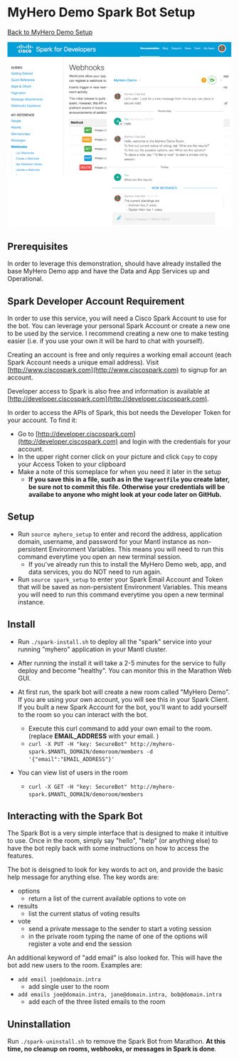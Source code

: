 # MyHero Demo Spark Bot Setup

[Back to MyHero Demo Setup](./README.md)

![MyHero SparkBot](diagrams/sparkbot-i1.png)


## Prerequisites

In order to leverage this demonstration, should have already installed the base MyHero Demo app and have the Data and App Services up and Operational.

## Spark Developer Account Requirement
In order to use this service, you will need a Cisco Spark Account to use for the bot.  You can leverage your personal Spark Account or create a new one to be used by the service.  I recommend creating a new one to make testing easier (i.e. if you use your own it will be hard to chat with yourself).

Creating an account is free and only requires a working email account (each Spark Account needs a unique email address).  Visit [http://www.ciscospark.com](http://www.ciscospark.com) to signup for an account.

Developer access to Spark is also free and information is available at [http://developer.ciscospark.com](http://developer.ciscospark.com).

In order to access the APIs of Spark, this bot needs the Developer Token for your account.  To find it:

* Go to [http://developer.ciscospark.com](http://developer.ciscospark.com) and login with the credentials for your account.
* In the upper right corner click on your picture and click `Copy` to copy your Access Token to your clipboard
* Make a note of this someplace for when you need it later in the setup
  * **If you save this in a file, such as in the `Vagrantfile` you create later, be sure not to commit this file.  Otherwise your credentials will be availabe to anyone who might look at your code later on GitHub.**


## Setup

* Run `source myhero_setup` to enter and record the address, application domain, username, and password for your Mantl instance as non-persistent Environment Variables.  This means you will need to run this command everytime you open an new terminal session.
  * If you've already run this to install the MyHero Demo web, app, and data services, you do NOT need to run again.
* Run `source spark_setup` to enter your Spark Email Account and Token that will be saved as non-persistent Environment Variables.  This means you will need to run this command everytime you open a new terminal instance.


## Install

* Run `./spark-install.sh` to deploy all the "spark" service into your running "myhero" application in your Mantl cluster.

* After running the install it will take a 2-5 minutes for the service to fully deploy and become "healthy".  You can monitor this in the Marathon Web GUI.

* At first run, the spark bot will create a new room called "MyHero Demo".  If you are using your own account, you will see this in your Spark Client.  If you built a new Spark Account for the bot, you'll want to add yourself to the room so you can interact with the bot.
  * Execute this curl command to add your own email to the room.  (replace **EMAIL_ADDRESS** with your email.  )
  * `curl -X PUT -H "key: SecureBot" http://myhero-spark.$MANTL_DOMAIN/demoroom/members -d '{"email":"EMAIL_ADDRESS"}'`
* You can view list of users in the room
  * `curl -X GET -H "key: SecureBot" http://myhero-spark.$MANTL_DOMAIN/demoroom/members`


## Interacting with the Spark Bot
The Spark Bot is a very simple interface that is designed to make it intuitive to use.  Once in the room, simply say "hello", "help" (or anything else) to have the bot reply back with some instructions on how to access the features.

The bot is deisgned to look for key words to act on, and provide the basic help message for anything else.  The key words are:

* options
  * return a list of the current available options to vote on
* results
  * list the current status of voting results
* vote
  * send a private message to the sender to start a voting session
  * in the private room typing the name of one of the options will register a vote and end the session

An additional keyword of "add email" is also looked for.  This will have the bot add new users to the room.  Examples are:
* `add email joe@domain.intra`
  * add single user to the room
* `add emails joe@domain.intra, jane@domain.intra, bob@domain.intra`
  * add each of the three listed emails to the room

## Uninstallation

Run `./spark-uninstall.sh` to remove the Spark Bot from Marathon.  __At this time, no cleanup on rooms, webhooks, or messages in Spark is done__.
